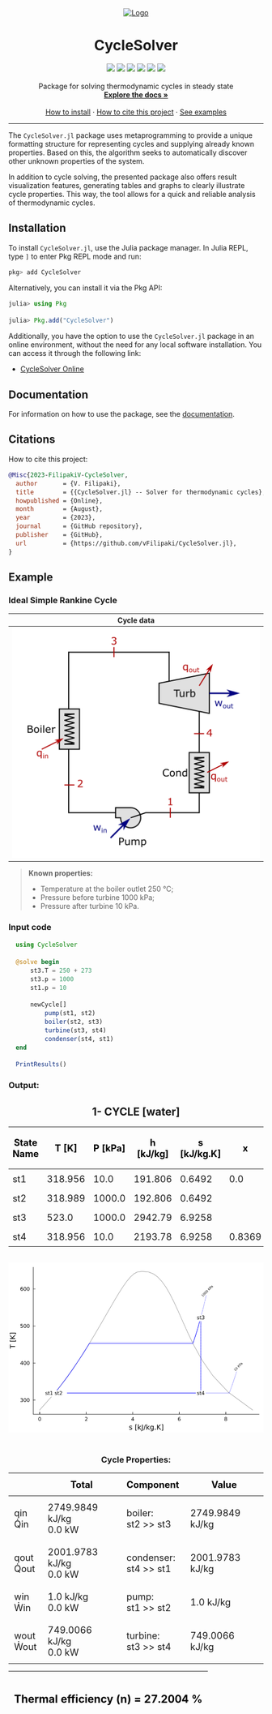 <div align="center">
  <a href="https://github.com/othneildrew/Best-README-Template">
    <img src="https://github.com/vFilipaki/CycleSolver.jl/blob/main/docs/src/assets/logo.png?raw=true" alt="Logo" width="200" height="200">
  </a>

  <h1 align="center">CycleSolver</h1>

  <p align="center">
    <a href="https://github.com/vFilipaki/CycleSolver.jl/actions/workflows/CI.yml?query=branch%3Amaster"><img src="https://github.com/vFilipaki/CycleSolver.jl/actions/workflows/CI.yml/badge.svg?branch=main"></a>
    <a href="https://vfilipaki.github.io/CycleSolver.jl/stable/"><img src="https://img.shields.io/badge/docs-stable-blue.svg"></a>
    <a href="https://codecov.io/gh/vFilipaki/CycleSolver.jl"><img src="https://codecov.io/gh/vFilipaki/CycleSolver.jl/graph/badge.svg?token=XA1IQOY99S)"></a>
    <a href="https://opensource.org/licenses/MIT"><img src="https://img.shields.io/badge/License-MIT-yellow.svg"></a>
    <a href="https://mybinder.org/v2/gh/vFilipaki/CycleSolver.jl/v0.2.0"><img src="https://mybinder.org/badge_logo.svg"></a>
    <a href="https://juliahub.com/ui/Packages/General/CycleSolver"><img src="https://juliahub.com/docs/General/CycleSolver/stable/version.svg"></a>
    <br />
    <br />
    Package for solving thermodynamic cycles in steady state 
    <br />
    <a href="https://vfilipaki.github.io/CycleSolver.jl/stable/"><strong>Explore the docs »</strong></a>
    <br />
    <br />
    <a href="https://github.com/vFilipaki/CycleSolver.jl#installation">How to install</a>
    ·
    <a href="https://github.com/vFilipaki/CycleSolver.jl#citations">How to cite this project</a>
    ·
    <a href="https://vfilipaki.github.io/CycleSolver.jl/dev/example1/">See examples</a>
</div>

---

The `CycleSolver.jl` package uses metaprogramming to provide a unique formatting structure for representing cycles and supplying already known properties. Based on this, the algorithm seeks to automatically discover other unknown properties of the system.

In addition to cycle solving, the presented package also offers result visualization features, generating tables and graphs to clearly illustrate cycle properties. This way, the tool allows for a quick and reliable analysis of thermodynamic cycles.

## Installation
To install `CycleSolver.jl`, use the Julia package manager. In Julia REPL, type `]` to enter Pkg REPL mode and run:

```julia
pkg> add CycleSolver
```
Alternatively, you can install it via the Pkg API:
```julia
julia> using Pkg

julia> Pkg.add("CycleSolver")
```
Additionally, you have the option to use the `CycleSolver.jl` package in an online environment, without the need for any local software installation. You can access it through the following link:
 * [CycleSolver Online](https://mybinder.org/v2/gh/vFilipaki/CycleSolver.jl/v0.2.0)

## Documentation

For information on how to use the package, see the [documentation](https://vfilipaki.github.io/CycleSolver.jl/dev/).

## Citations

How to cite this project:

```bibtex
@Misc{2023-FilipakiV-CycleSolver,
  author       = {V. Filipaki},
  title        = {{CycleSolver.jl} -- Solver for thermodynamic cycles},
  howpublished = {Online},
  month        = {August},
  year         = {2023},
  journal      = {GitHub repository},
  publisher    = {GitHub},
  url          = {https://github.com/vFilipaki/CycleSolver.jl},
}
```

## Example

### Ideal Simple Rankine Cycle

| Cycle data                               | 
|------------------------------------------|
| ![](./docs/src/assets/ex1.png)      |
> **Known properties:**
> * Temperature at the boiler outlet 250 °C;
> * Pressure before turbine 1000 kPa;
> * Pressure after turbine 10 kPa.

### Input code

```julia
  using CycleSolver
  
  @solve begin
      st3.T = 250 + 273
      st3.p = 1000
      st1.p = 10

      newCycle[]
          pump(st1, st2)
          boiler(st2, st3)
          turbine(st3, st4)
          condenser(st4, st1) 
  end

  PrintResults()
```

### Output:

<h2 align="center">1- CYCLE [water]</h2>
<table align="center">
  <thead>
    <tr class = "header headerLastRow">
      <th style = "color: black; text-align: center; padding: 8px; font-size: 130%;">State<br>Name</th>
      <th style = "color: black; text-align: center; padding: 8px; font-size: 130%;">T [K]</th>
      <th style = "color: black; text-align: center; padding: 8px; font-size: 130%;">P [kPa]</th>
      <th style = "color: black; text-align: center; padding: 8px; font-size: 130%;">h [kJ/kg]</th>
      <th style = "color: black; text-align: center; padding: 8px; font-size: 130%;">s [kJ/kg.K]</th>
      <th style = "color: black; text-align: center; padding: 8px; font-size: 130%;">x</th>
      <th style = "color: black; text-align: center; padding: 8px; font-size: 130%;">ṁ [kg/s]</th>
      <th style = "color: black; text-align: center; padding: 8px; font-size: 130%;">Mass-flux<br>fraction</th>
    </tr>
  </thead>
  <tbody>
    <tr>
      <td style = "text-align: left; padding: 8px; font-size: 130%;">st1</td>
      <td style = "text-align: left; padding: 8px; font-size: 130%;">318.956</td>
      <td style = "text-align: left; padding: 8px; font-size: 130%;">10.0</td>
      <td style = "text-align: left; padding: 8px; font-size: 130%;">191.806</td>
      <td style = "text-align: left; padding: 8px; font-size: 130%;">0.6492</td>
      <td style = "text-align: left; padding: 8px; font-size: 130%;">0.0</td>
      <td style = "text-align: left; padding: 8px; font-size: 130%;"></td>
      <td style = "text-align: left; padding: 8px; font-size: 130%;">1.0</td>
    </tr>
    <tr>
      <td style = "text-align: left; padding: 8px; font-size: 130%;">st2</td>
      <td style = "text-align: left; padding: 8px; font-size: 130%;">318.989</td>
      <td style = "text-align: left; padding: 8px; font-size: 130%;">1000.0</td>
      <td style = "text-align: left; padding: 8px; font-size: 130%;">192.806</td>
      <td style = "text-align: left; padding: 8px; font-size: 130%;">0.6492</td>
      <td style = "text-align: left; padding: 8px; font-size: 130%;"></td>
      <td style = "text-align: left; padding: 8px; font-size: 130%;"></td>
      <td style = "text-align: left; padding: 8px; font-size: 130%;">1.0</td>
    </tr>
    <tr>
      <td style = "text-align: left; padding: 8px; font-size: 130%;">st3</td>
      <td style = "text-align: left; padding: 8px; font-size: 130%;">523.0</td>
      <td style = "text-align: left; padding: 8px; font-size: 130%;">1000.0</td>
      <td style = "text-align: left; padding: 8px; font-size: 130%;">2942.79</td>
      <td style = "text-align: left; padding: 8px; font-size: 130%;">6.9258</td>
      <td style = "text-align: left; padding: 8px; font-size: 130%;"></td>
      <td style = "text-align: left; padding: 8px; font-size: 130%;"></td>
      <td style = "text-align: left; padding: 8px; font-size: 130%;">1.0</td>
    </tr>
    <tr>
      <td style = "text-align: left; padding: 8px; font-size: 130%;">st4</td>
      <td style = "text-align: left; padding: 8px; font-size: 130%;">318.956</td>
      <td style = "text-align: left; padding: 8px; font-size: 130%;">10.0</td>
      <td style = "text-align: left; padding: 8px; font-size: 130%;">2193.78</td>
      <td style = "text-align: left; padding: 8px; font-size: 130%;">6.9258</td>
      <td style = "text-align: left; padding: 8px; font-size: 130%;">0.8369</td>
      <td style = "text-align: left; padding: 8px; font-size: 130%;"></td>
      <td style = "text-align: left; padding: 8px; font-size: 130%;">1.0</td>
    </tr>
  </tbody>
</table>

<br>

<div align="center">
    <img src="docs/src/assets/gr1.png" width="650" height="auto">
</div>

<br>

<h3 align="center">Cycle Properties:</h3>

<table align="center">
  <thead>
    <tr class = "header headerLastRow">
      <th style = "color: black; text-align: center; padding: 11px; font-size: 130%;"></th>
      <th style = "color: black; text-align: center; padding: 11px; font-size: 130%;">Total</th>
      <th style = "color: black; text-align: center; padding: 11px; font-size: 130%;">Component</th>
      <th style = "color: black; text-align: center; padding: 11px; font-size: 130%;">Value</th>
    </tr>
  </thead>
  <tbody>
    <tr>
      <td style = "text-align: left; padding: 11px; font-size: 130%;">qin<BR>Q̇in</td>
      <td style = "text-align: left; padding: 11px; font-size: 130%;">2749.9849 kJ/kg<BR>0.0 kW</td>
      <td style = "text-align: left; padding: 11px; font-size: 130%;">boiler:<BR>   st2 &gt;&gt; st3</td>
      <td style = "text-align: left; padding: 11px; font-size: 130%;">2749.9849 kJ/kg<BR></td>
    </tr>
    <tr>
      <td style = "text-align: left; padding: 11px; font-size: 130%;">qout<BR>Q̇out</td>
      <td style = "text-align: left; padding: 11px; font-size: 130%;">2001.9783 kJ/kg<BR>0.0 kW</td>
      <td style = "text-align: left; padding: 11px; font-size: 130%;">condenser:<BR>   st4 &gt;&gt; st1</td>
      <td style = "text-align: left; padding: 11px; font-size: 130%;">2001.9783 kJ/kg<BR></td>
    </tr>
    <tr>
      <td style = "text-align: left; padding: 11px; font-size: 130%;">win<BR>Ẇin</td>
      <td style = "text-align: left; padding: 11px; font-size: 130%;">1.0 kJ/kg<BR>0.0 kW</td>
      <td style = "text-align: left; padding: 11px; font-size: 130%;">pump:<BR>   st1 &gt;&gt; st2</td>
      <td style = "text-align: left; padding: 11px; font-size: 130%;">1.0 kJ/kg<BR></td>
    </tr>
    <tr>
      <td style = "text-align: left; padding: 11px; font-size: 130%;">wout<BR>Ẇout</td>
      <td style = "text-align: left; padding: 11px; font-size: 130%;">749.0066 kJ/kg<BR>0.0 kW</td>
      <td style = "text-align: left; padding: 11px; font-size: 130%;">turbine:<BR>   st3 &gt;&gt; st4</td>
      <td style = "text-align: left; padding: 11px; font-size: 130%;">749.0066 kJ/kg<BR></td>
    </tr>
  </tbody>
</table>

<table align="center">
  <thead>
    <tr class = "header headerLastRow">
      <th style = "color: black; text-align: center; padding: 11px; font-size: 130%;"><h3 align="center">Thermal efficiency (n) = 27.2004 %</h3></th>
    </tr>
  </thead>
</table>
